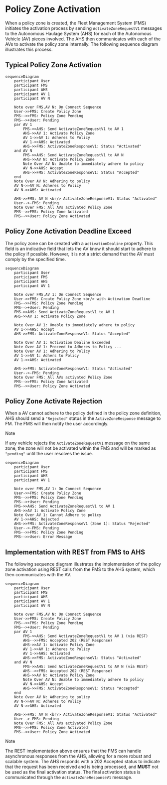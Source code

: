 # Policy Zone Activation
When a policy zone is created, the Fleet Management System (FMS) initiates the activation process by sending `ActivateZoneRequestV1` messages to the Autonomous Haulage System (AHS) for each of the Autonomous Vehicle (AV) pieces involved. The AHS then communicates with each of the AVs to activate the policy zone internally. The following sequence diagram illustrates this process.

## Typical Policy Zone Activation

```mermaid
sequenceDiagram
    participant User
    participant FMS
    participant AHS
    participant AV 1
    participant AV N

    Note over FMS,AV N: On Connect Sequence
    User->>FMS: Create Policy Zone
    FMS-->>FMS: Policy Zone Pending
    FMS-->+User: Pending
    par AV 1
        FMS->>AHS: Send ActivateZoneRequestV1 to AV 1
        AHS->>AV 1: Activate Policy Zone
        AV 1->>AV 1: Adheres to Policy
        AV 1->>AHS: Activated
        AHS->>FMS: ActivateZoneResponseV1: Status "Activated"
    and AV N
        FMS->>AHS: Send ActivateZoneRequestV1 to AV N
        AHS->>AV N: Activate Policy Zone
        Note Over AV N: Unable to immediately adhere to policy
        AV N->>AHS: Accept
        AHS->>FMS: ActivateZoneResponseV1: Status "Accepted"
    end 
    Note Over AV N: Adhering to policy
    AV N->>AV N: Adheres to Policy
    AV N->>AHS: Activated
    
    AHS->>FMS: AV N <br/> ActivateZoneResponseV1: Status "Activated"
    User-->-FMS: Pending
    Note Over FMS: All AVs activated Policy Zone
    FMS-->>FMS: Policy Zone Activated
    FMS-->>User: Policy Zone Activated
```

## Policy Zone Activation Deadline Exceed
The policy zone can be created with a `activationDealine` property. This field is an indicative field that lets the AV know it should start to adhere to the policy if possible. However, it is not a strict demand that the AV must comply by the specified time.

```mermaid
sequenceDiagram
    participant User
    participant FMS
    participant AHS
    participant AV 1

    Note over FMS,AV 1: On Connect Sequence
    User->>FMS: Create Policy Zone <br/> with Activation Deadline
    FMS-->>FMS: Policy Zone Pending
    FMS-->+User: Pending
    FMS->>AHS: Send ActivateZoneRequestV1 to AV 1
    AHS->>AV 1: Activate Policy Zone

    Note Over AV 1: Unable to immediately adhere to policy
    AV 1->>AHS: Accept
    AHS->>FMS: ActivateZoneResponseV1: Status "Accepted"

    Note Over AV 1: Activation Dealine Exceeded
    Note Over AV 1: Proceed to Adheres to Policy ...
    Note Over AV 1: Adhering to Policy
    AV 1->>AV 1: Adhers to Policy
    AV 1->>AHS: Activated
    
    AHS->>FMS: ActivateZoneResponseV1: Status "Activated"
    User-->-FMS: Pending
    Note Over FMS: All AVs activated Policy Zone
    FMS-->>FMS: Policy Zone Activated
    FMS-->>User: Policy Zone Activated
```

## Policy Zone Activate Rejection
When a AV cannot adhere to the policy defined in the policy zone definition, AHS should send a `"Rejected"` status in the `ActiveZoneResponse` message to FM. The FMS will then notify the user accordingly.

> [!NOTE]
> If any vehicle rejects the `ActivateZoneRequestV1` message on the same zone, the zone will not be activated within the FMS and will be marked as `"pending"` until the user resolves the issue.

```mermaid
sequenceDiagram
    participant User
    participant FMS
    participant AHS
    participant AV 1

    Note over FMS,AV 1: On Connect Sequence
    User->>FMS: Create Policy Zone
    FMS-->>FMS: Policy Zone Pending
    FMS-->+User: Pending
    FMS->>AHS: Send ActivateZoneRequestV1 to AV 1
    AHS->>AV 1: Activate Policy Zone
    Note Over AV 1: Cannot Adhere to policy
    AV 1->>AHS: Rejected
    AHS->>FMS: ActivateZoneResponseV1 (Zone 1): Status "Rejected"
    User-->-FMS: Pending
    FMS-->>FMS: Policy Zone Pending
    FMS-->>User: Error Message
```

## Implementation with REST from FMS to AHS
The following sequence diagram illustrates the implementation of the policy zone activation using REST calls from the FMS to the AHS system, which then communicates with the AV.

```mermaid
sequenceDiagram
    participant User
    participant FMS
    participant AHS
    participant AV 1
    participant AV N

    Note over FMS,AV N: On Connect Sequence
    User->>FMS: Create Policy Zone
    FMS-->>FMS: Policy Zone Pending
    FMS-->+User: Pending
    par AV 1
        FMS->>AHS: Send ActivateZoneRequestV1 to AV 1 (via REST)
        AHS-->>FMS: Accepted 202 (REST Response)
        AHS->>AV 1: Activate Policy Zone
        AV 1->>AV 1: Adheres to Policy
        AV 1->>AHS: Activated
        AHS->>FMS: ActivateZoneResponseV1: Status "Activated"
    and AV N
        FMS->>AHS: Send ActivateZoneRequestV1 to AV N (via REST)
        AHS-->>FMS: Accepted 202 (REST Response)
        AHS->>AV N: Activate Policy Zone
        Note Over AV N: Unable to immediately adhere to policy
        AV N->>AHS: Accept
        AHS->>FMS: ActivateZoneResponseV1: Status "Accepted"
    end 
    Note Over AV N: Adhering to policy
    AV N->>AV N: Adheres to Policy
    AV N->>AHS: Activated
    
    AHS->>FMS: AV N <br/> ActivateZoneResponseV1: Status "Activated"
    User-->-FMS: Pending
    Note Over FMS: All AVs activated Policy Zone
    FMS-->>FMS: Policy Zone Activated
    FMS-->>User: Policy Zone Activated
```

>[!NOTE]
>The REST implementation above ensures that the FMS can handle asynchronous responses from the AHS, allowing for a more robust and scalable system. The AHS responds with a 202 Accepted status to indicate that the request has been received and is being processed, and **MUST** not be used as the final activation status. The final activation status is communicated through the `ActivateZoneResponseV1` message.